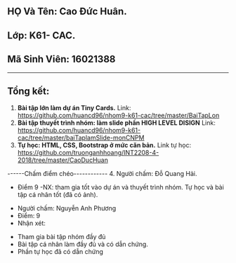 ## HỌ Và Tên: Cao Đức Huân.
## Lớp: K61- CAC.
## Mã Sinh Viên: 16021388
---

## Tổng kết:
 1. **Bài tập lớn làm dự án Tiny Cards.** Link: https://github.com/huancd96/nhom9-k61-cac/tree/master/BaiTapLon
 2. **Bài tập thuyết trình nhóm: làm slide phần HIGH LEVEL DISIGN** Link: https://github.com/huancd96/nhom9-k61-cac/tree/master/baiTaplamSlide-monCNPM
 3. **Tự học: HTML, CSS, Bootstrap ở mức căn bản.** Link tự học: https://github.com/truonganhhoang/INT2208-4-2018/tree/master/CaoDucHuan

------Chấm điểm chéo------------
4. Người chấm: Đỗ Quang Hải. 
 - Điểm 9
 -NX: tham gia tốt vào dự án và thuyết trình nhóm. Tự học và bài tập cá nhân tốt (đã có ảnh).

* Người chấm: Nguyễn Anh Phương
 * Điểm: 9
 * Nhận xét:
  - Tham gia bài tập nhóm đầy đủ
  - Bài tập cá nhân làm đầy đủ và có dẫn chứng.
  - Phần tự học đã có dẫn chứng
